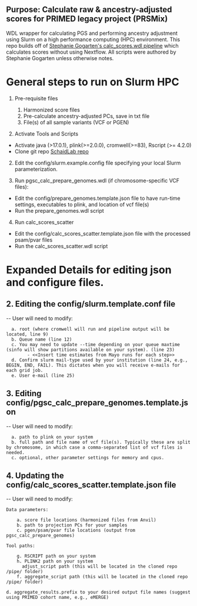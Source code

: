 
## Purpose: Calculate raw & ancestry-adjusted scores for PRIMED legacy project (PRSMix)

WDL wrapper for calculating PGS and performing ancestry adjustment using Slurm on a high performance computing (HPC) environment. This repo builds off of [Stephanie Gogarten's calc_scores.wdl pipeline](https://github.com/UW-GAC/pgsc_calc_wdl/blob/main/README.md) which calculates scores without using Nextflow. All
 scripts were authored by Stephanie Gogarten unless otherwise notes. 


# General steps to run on Slurm HPC 

1. Pre-requisite files
   1. Harmonized score files
   2. Pre-calculate ancestry-adjusted PCs, save in txt file
   3. File(s) of all sample variants (VCF or PGEN)

1. Activate Tools and Scripts
  - Activate java (>17.0.1), plink(>=2.0.0), cromwell(>=83), Rscript (>= 4.2.0)
  - Clone git repo [SchaidLab repo](https://github.com/schaidlab/pgsc_calc_wdl)

2. Edit the config/slurm.example.config file specifying your local Slurm parameterization.

3. Run pgsc_calc_prepare_genomes.wdl (if chromosome-specific VCF files):
- Edit the config/prepare_genomes.template.json file to have run-time settings, executables to plink, and location of vcf file(s)
- Run the prepare_genomes.wdl script

4. Run calc_scores_scatter
- Edit the config/calc_scores_scatter.template.json file with the processed psam/pvar files
- Run the calc_scores_scatter.wdl script


# Expanded Details for editing json and configure files.


## 2. Editing the config/slurm.template.conf file
-- User will need to modify:

      a. root (where cromwell will run and pipeline output will be located, line 9)
      b. Queue name (line 12)
      c. You may need to update --time depending on your queue maxtime (sinfo will show partitions available on your system). (line 23)
      		- <<Insert time estimates from Mayo runs for each step>>
      d. Confirm slurm mail-type used by your institution (line 24, e.g., BEGIN, END, FAIL). This dictates when you will receive e-mails for each grid job. 
      e. User e-mail (line 25)

## 3. Editing config/pgsc_calc_prepare_genomes.template.json
-- User will need to modify:

      a. path to plink on your system
      b. full path and file name of vcf file(s). Typically these are split by chromosome, in which case a comma-separated list of vcf files is needed. 
      c. optional, other parameter settings for memory and cpus.


##  4. Updating the config/calc_scores_scatter.template.json file

-- User will need to modify:

	Data parameters:
 
		a. score file locations (harmonized files from Anvil)
		b. path to projection PCs for your samples 
		c. pgen/psam/pvar file locations (output from pgsc_calc_prepare_genomes)
	
 	Tool paths: 
	
  		g. RSCRIPT path on your system
		h. PLINK2 path on your system
		  adjust_script path (this will be located in the cloned repo /pipe/ folder)
		f. aggregate_script path (this will be located in the cloned repo /pipe/ folder)
  	
   	d. aggregate_results.prefix to your desired output file names (suggest using PRIMED cohort name, e.g., eMERGE)
	 

